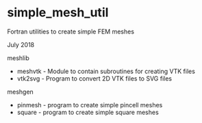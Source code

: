 
# simple_mesh_util

Fortran utilities to create simple FEM meshes

July 2018

meshlib
* meshvtk - Module to contain subroutines for creating VTK files
* vtk2svg - Program to convert 2D VTK files to SVG files
 
meshgen
* pinmesh - program to create simple pincell meshes 
* square  - program to create simple square meshes 




